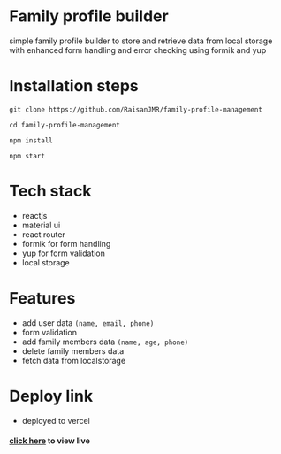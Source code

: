 # Family profile builder

simple family profile builder to store and retrieve data from local storage with enhanced form handling and error checking using formik and yup

# Installation steps

 ```
 git clone https://github.com/RaisanJMR/family-profile-management

 cd family-profile-management

 npm install

 npm start
 ```

# Tech stack

- reactjs
- material ui
- react router
- formik for form handling
- yup for form validation
- local storage

# Features

- add user data `(name, email, phone)`
- form validation
- add family members data `(name, age, phone)`
- delete family members data
- fetch data from localstorage

# Deploy link

- deployed to vercel

#### [click here](https://family-profile-management.vercel.app/) to view live
